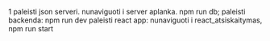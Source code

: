 1 paleisti json serveri. nunaviguoti i server aplanka. npm run db;
paleisti backenda: npm run dev
paleisti react app: nunaviguoti i react_atsiskaitymas, npm run start